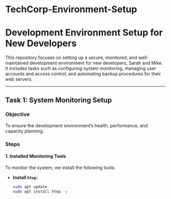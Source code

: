 # TechCorp-Environment-Setup
# Development Environment Setup for New Developers

This repository focuses on setting up a secure, monitored, and well-maintained development environment for new developers, Sarah and Mike. It includes tasks such as configuring system monitoring, managing user accounts and access control, and automating backup procedures for their web servers.

---

## Task 1: System Monitoring Setup

### Objective
To ensure the development environment’s health, performance, and capacity planning.

### Steps

#### 1. Installed Monitoring Tools
To monitor the system, we install the following tools:

- **Install `htop`:**
  
  ```bash
  sudo apt update
  sudo apt install htop -y

